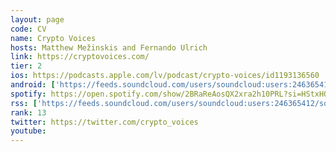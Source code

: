 ```yaml
---
layout: page
code: CV
name: Crypto Voices
hosts: Matthew Mežinskis and Fernando Ulrich
link: https://cryptovoices.com/
tier: 2
ios: https://podcasts.apple.com/lv/podcast/crypto-voices/id1193136560
android: ['https://feeds.soundcloud.com/users/soundcloud:users:246365412/sounds.rss']
spotify: https://open.spotify.com/show/2BRaReAosQX2xra2h10PRL?si=HStxHOaSR3uz-6wtNONCiw
rss: ['https://feeds.soundcloud.com/users/soundcloud:users:246365412/sounds.rss']
rank: 13
twitter: https://twitter.com/crypto_voices
youtube: 
---
```

